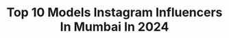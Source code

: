 ---
title: Top 10 Models Instagram Influencers In Mumbai In 2024
description: >-
  Find top models Instagram influencers in Mumbai in 2024. Most popular hashtags: #model #mumbai #instagood #photoshoot.
platform: Instagram
hits: 834
text_top: Identify the most popular Instagram influencers on inBeat.
text_bottom: Our platform holds 834 Instagram influencers like this in Mumbai, India for you to pitch.
profiles:
  - username: "tanveer_zayn"
    fullname: >-
      Tanveer Qureshi - تنویر زین
    bio: >-
      22 | model Mumbai 📍 Managed by @gm_talents_ Inquiries & collaborations 📩 zayntanveer99@gamil.com
    location: "India"
    followers: 710120
    engagement: 320
    commentsToLikes: 0.007770
    id: ck0tu81zo607b0i19wc9eumnb
    verified: false
    hashtags: "#tiki, #explore, #reels, #reelkarofeelkaro"
  - username: "richajha26"
    fullname: >-
      Richa Jha • Writer • Model
    bio: >-
      📍Mumbai | Surat 🇮🇳 #richajha @richajhawriter✍️ ✨ Seasoned Writer 🏂Skater ✨ Model #ambivert Work with me 💌: jharicha480@gmail.com DM for paid collabs
    location: "India"
    followers: 3676
    engagement: 501
    commentsToLikes: 0.185527
    id: ckaoqxmdgkvj80i78pcqxz0oi
    verified: false
    hashtags: "#reels, #reelsexplore, #photooftheday, #mumbai"
  - username: "am_limitted_edition"
    fullname: >-
      R_E_V_A_T_H_Y
    bio: >-
      MODEL/ ACTRESS 🏆🥇Beach Body 1st Prize winner @fashion_streakz_2023 Dm for paid works only #trivandrum
    location: "India"
    followers: 27429
    engagement: 1449
    commentsToLikes: 0.116240
    id: ck8wf9qnrfdm30j78g3vmk6m9
    verified: false
    hashtags: "#modeling, #naturephotography, #likeforlikes, #selfie"
  - username: "dolandas77"
    fullname: >-
      Dolan Das
    bio: >-
      ☞ aaJ RaaT TikH ( 8:30-pm ) Dp Trick Begin 📍 ☞ Following Me Jo Hai Unko Follow KarLo😍🙏 ➠ #gabbarfamily
    location: "India"
    followers: 283284
    engagement: 1647
    commentsToLikes: 0.397167
    id: ck9whelurxift0j78x3ty6rvz
    verified: false
    hashtags: "#view, #photoshoot, #jharkhand, #model"
  - username: "_._nehhaaa"
    fullname: >-
      ﷲ🤲🏻
    bio: >-
      یاسمین.  Allhamdulillah 🌹 Taken🌍❤ Mumbai.📍 Stay Disappear, disconnect and glow up❤
    location: "India"
    followers: 46319
    engagement: 148
    commentsToLikes: 0.043242
    id: ck9wg8lkpsb3w0j78kj40werf
    verified: false
    hashtags: "#neha, #foryou, #photography, #foryoupage"
  - username: "kajal_c_v_s_360"
    fullname: >-
      Kajal Chandravanshi
    bio: >-
      JAY BHOLENATH❤️ •Model•Actor•Influncer Mumbai❤️🇮🇳 TikTok 💫:- 6•4m family Mxtakatak -Kajalchandravanshi Managed by @itsonemedia
    location: "India"
    followers: 43348
    engagement: 137
    commentsToLikes: 0.024874
    id: ck8wf68asf72c0j788m12kcqn
    verified: false
    hashtags: "#instagood, #modeling, #kbye, #reelitfeelit"
  - username: "aamir_ashraf02"
    fullname: >-
      Regarde Moi Grandir🏹
    bio: >-
      Just an other human like you Owner @theartspacestudio Face Of Mumbai 2019 1st runner up Actor, Model, Dancer, Fencer, Inline Skater, Coder
    location: "India"
    followers: 9071
    engagement: 183
    commentsToLikes: 0.032831
    id: ck0vwbe2nsxui0i19epcv76x5
    verified: false
    hashtags: "#fom, #dancers, #dance, #faceofmumbai"
  - username: "sonnuuu_23"
    fullname: >-
      👰💕 внαɢʏαƨняɛɛ 💕
    bio: >-
      🔥Ａｇａｒｉ ｇｉｒｌ💥 म्हात्रे daughter Mamma's Princess👰 Cat LoVer😻 Black LoVer😍 Birthday Bash 23th june🎂 Mumbaikar😎 💘Lifeline💘 @srphotography_03
    location: "India"
    followers: 26332
    engagement: 1521
    commentsToLikes: 0.070998
    id: ck14jhpmxkekg0i199tx9zy8m
    verified: false
    hashtags: "#pictures, #moodygrams, #surat, #photographys"
  - username: "sanakhan00"
    fullname: >-
      SANA SULTAN超级巨星 🔱👑
    bio: >-
      SANA SULTAN👑 Bigboss Ott 3 3🏡 God-in-Me is able & enough🙏🏻 Your Aala Girl❤️ Infinite Aura Evil eyes away🪬 💵👩‍❤️‍👨✈️🌏🏡 24..33..55.1
    location: "India"
    followers: 6964654
    engagement: 201
    commentsToLikes: 0.009812
    id: ck8wer3khehcb0j78gr2eeab5
    verified: true
    hashtags: "#biggbossott, #bbott3, #biggboss, #sanakhan"
  - username: "indiasmisstgpc"
    fullname: >-
      India's Miss TGPC ™
    bio: >-
      I.M.T Since 2016 | World's First Ever & Most Trusted Online Beauty Pageant! Created by @tgpc_official Know about IMT 👇
    location: "India"
    followers: 20335
    engagement: 250
    commentsToLikes: 0.008013
    id: ck5pwdq0imce40i11580zyi1p
    verified: false
    hashtags: "#tgpckibetiyaan, #cocoaberry, #misstgpc, #missdiva"
---
